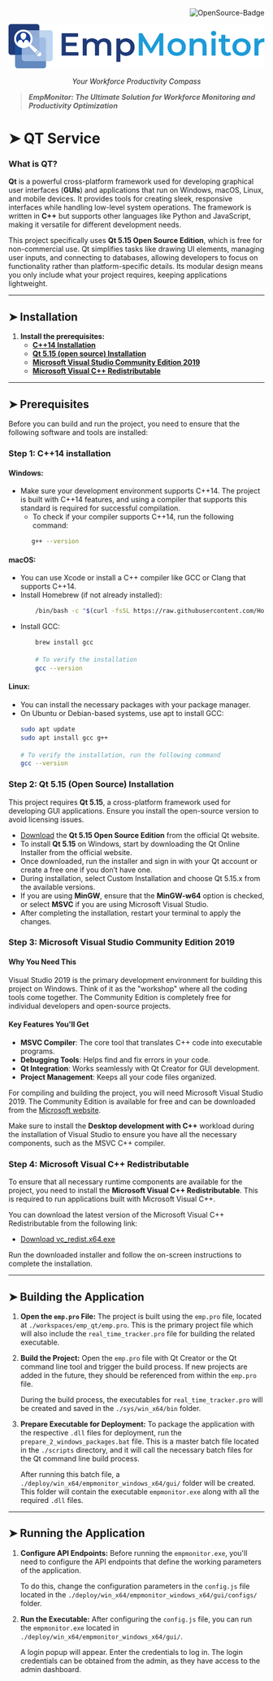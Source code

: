 <div align="right">
  <img src="https://img.shields.io/badge/OpenSource-000?style=for-the-badge&logo=ghost&logoColor=black&color=ffd700" alt="OpenSource-Badge">
</div>

![EmpMonitor](/assets/EMPMonitor%20logo.png)
<p align="center"><i>Your Workforce Productivity Compass</i></p>

> **_EmpMonitor: The Ultimate Solution for Workforce Monitoring and Productivity Optimization_**

# ➤ QT Service

### What is QT?
**Qt** is a powerful cross-platform framework used for developing graphical user interfaces (**GUIs**) and applications that run on Windows, macOS, Linux, and mobile devices. It provides tools for creating sleek, responsive interfaces while handling low-level system operations. The framework is written in **C++** but supports other languages like Python and JavaScript, making it versatile for different development needs.

This project specifically uses **Qt 5.15 Open Source Edition**, which is free for non-commercial use. Qt simplifies tasks like drawing UI elements, managing user inputs, and connecting to databases, allowing developers to focus on functionality rather than platform-specific details. Its modular design means you only include what your project requires, keeping applications lightweight.

---

## ➤ Installation

1. **Install the prerequisites:**
    - **[C++14 Installation](#step-1-c14-installation)**
    - **[Qt 5.15 (open source) Installation](#step-2-qt-515-open-source-installation)**
    - **[Microsoft Visual Studio Community Edition 2019](#step-3-microsoft-visual-studio-community-edition-2019)**
    - **[Microsoft Visual C++ Redistributable](#step-4-microsoft-visual-c-redistributable)**

---

## ➤ Prerequisites
Before you can build and run the project, you need to ensure that the following software and tools are installed:

### Step 1: C++14 installation
#### Windows: 
- Make sure your development environment supports C++14. The project is built with C++14 features, and using a compiler that supports this standard is required for successful compilation.
    - To check if your compiler supports C++14, run the following command:
     ```sh
        g++ --version
    ```
#### macOS: 
- You can use Xcode or install a C++ compiler like GCC or Clang that supports C++14.
- Install Homebrew (if not already installed):
    ```sh
        /bin/bash -c "$(curl -fsSL https://raw.githubusercontent.com/Homebrew/install/HEAD/install.sh)"
    ```
- Install GCC:
    ```sh
        brew install gcc

        # To verify the installation
        gcc --version
    ```
#### Linux:
- You can install the necessary packages with your package manager.
- On Ubuntu or Debian-based systems, use apt to install GCC:
    ```sh
    sudo apt update
    sudo apt install gcc g++

    # To verify the installation, run the following command
    gcc --version
    ```

   


### Step 2: Qt 5.15 (Open Source) Installation
This project requires **Qt 5.15**, a cross-platform framework used for developing GUI applications. Ensure you install the open-source version to avoid licensing issues.
- [Download](https://www.qt.io/download) the **Qt 5.15 Open Source Edition** from the official Qt website.
- To install **Qt 5.15** on Windows, start by downloading the Qt Online Installer from the official website. 
- Once downloaded, run the installer and sign in with your Qt account or create a free one if you don’t have one. 
- During installation, select Custom Installation and choose Qt 5.15.x from the available versions. 
- If you are using **MinGW**, ensure that the **MinGW-w64** option is checked, or select **MSVC** if you are using Microsoft Visual Studio. 
- After completing the installation, restart your terminal to apply the changes.

<!-- #### Windows: 
- To install **Qt 5.15** on Windows, start by downloading the Qt Online Installer from the [Official Qt website](https://www.qt.io/download).
- Once downloaded, run the installer and sign in with your Qt account or create a free one if you don’t have one. 
- During installation, select Custom Installation and choose Qt 5.15.x from the available versions. 
- If you are using MinGW, ensure that the MinGW-w64 option is checked, or select MSVC if you are using Microsoft Visual Studio. 
- After completing the installation, restart your terminal to apply the changes.
- To verify, run:
    ```sh
        qmake --version
    ```
####  macOS (Using Homebrew):
- If you’re on macOS, you can install Qt 5.15 using Homebrew:
    ```sh
        brew install qt@5
    ```
- After installation, add Qt to your PATH:
    ```sh
        echo 'export PATH="/usr/local/opt/qt@5/bin:$PATH"' >> ~/.zshrc
        source ~/.zshrc
    ```
- verify the installation by running:
    ```sh
        qmake --version
    ```

####  Linux (Ubuntu/Debian):
- On Ubuntu or Debian-based systems, you can install Qt 5.15 using the package manager:
    ```sh
        sudo apt update
        sudo apt install qt5-default
    ```
- For manual installation, download the Qt installer from: [Official Qt website](https://www.qt.io/download). Follow the installation instructions for your Linux distribution.
- Verify the installation by running:
    ```sh
        qmake --version
    ``` -->


### Step 3: Microsoft Visual Studio Community Edition 2019
#### Why You Need This
Visual Studio 2019 is the primary development environment for building this project on Windows. Think of it as the "workshop" where all the coding tools come together. The Community Edition is completely free for individual developers and open-source projects.

#### Key Features You'll Get
- **MSVC Compiler**: The core tool that translates C++ code into executable programs.
- **Debugging Tools**: Helps find and fix errors in your code.
- **Qt Integration**: Works seamlessly with Qt Creator for GUI development.
- **Project Management**: Keeps all your code files organized.

For compiling and building the project, you will need Microsoft Visual Studio 2019. The Community Edition is available for free and can be downloaded from the [Microsoft website](https://visualstudio.microsoft.com/visual-cpp-build-tools/).

Make sure to install the **Desktop development with C++** workload during the installation of Visual Studio to ensure you have all the necessary components, such as the MSVC C++ compiler.

<!-- After installation: 
- Open **Developer Command Prompt** 
- Type:
    ```bash
        cl/?
    ```
You should see Microsoft C++ compiler version information. -->

### Step 4: Microsoft Visual C++ Redistributable
To ensure that all necessary runtime components are available for the project, you need to install the **Microsoft Visual C++ Redistributable**. This is required to run applications built with Microsoft Visual C++.

You can download the latest version of the Microsoft Visual C++ Redistributable from the following link:

- [Download vc_redist.x64.exe](https://aka.ms/vs/17/release/vc_redist.x64.exe)

Run the downloaded installer and follow the on-screen instructions to complete the installation.

---



## ➤ Building the Application

1. **Open the `emp.pro` File:**
   The project is built using the `emp.pro` file, located at `./workspaces/emp_qt/emp.pro`. This is the primary project file which will also include the `real_time_tracker.pro` file for building the related executable.

2. **Build the Project:**
   Open the `emp.pro` file with Qt Creator or the Qt command line tool and trigger the build process. If new projects are added in the future, they should be referenced from within the `emp.pro` file.

   During the build process, the executables for `real_time_tracker.pro` will be created and saved in the `./sys/win_x64/bin` folder.

3. **Prepare Executable for Deployment:**
   To package the application with the respective `.dll` files for deployment, run the `prepare_2_windows_packages.bat` file. This is a master batch file located in the `./scripts` directory, and it will call the necessary batch files for the Qt command line build process.

   After running this batch file, a `./deploy/win_x64/empmonitor_windows_x64/gui/` folder will be created. This folder will contain the executable `empmonitor.exe` along with all the required `.dll` files.

---

## ➤ Running the Application

1. **Configure API Endpoints:**
   Before running the `empmonitor.exe`, you'll need to configure the API endpoints that define the working parameters of the application.

   To do this, change the configuration parameters in the `config.js` file located in the `./deploy/win_x64/empmonitor_windows_x64/gui/configs/` folder.

2. **Run the Executable:**
   After configuring the `config.js` file, you can run the `empmonitor.exe` located in `./deploy/win_x64/empmonitor_windows_x64/gui/`.

   A login popup will appear. Enter the credentials to log in. The login credentials can be obtained from the admin, as they have access to the admin dashboard.














<!--  -->


